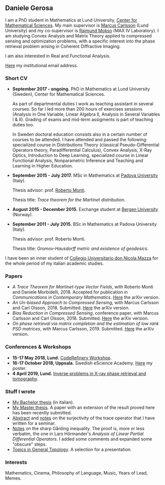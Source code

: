 ## Daniele Gerosa
I am a PhD student in Mathematics at Lund University, [Center for Mathematical Sciences](http://www.maths.lu.se/english/). My main supervisor is [Marcus Carlsson](http://www.maths.lth.se/matematiklu/personal/mc/) (Lund University) and my co-supervisor is [Rajmund Mokso](https://www.lunduniversity.lu.se/lucat/user/d36645bc16f71bc54758956dc51d715d) (MAX IV Laboratory). I am studying Convex Analysis and Matrix Theory applied to compressed sensing and optimization problems, with a specific interest into the phase retrieval problem arising in Coherent Diffractive Imaging.

I am also interested in Real and Functional Analysis.

[Here](https://www.lunduniversity.lu.se/lucat/user/2d8ba6912dbc7ae12dce2825925c0d50) my institutional email address.

### Short CV
- **September 2017 - ongoing.** PhD in Mathematics at Lund University (Sweden), Center for Mathematical Sciences.

   As part of departmental duties I work as teaching assistant in several courses. So far I led more than 200 hours of exercises sessions (Analysis in One Variable, Linear Algebra II, Analysis in Several Variables I & II). Grading of exams and mid-term assigments is part of teaching duties too.
   
   In Sweden doctoral education consists also in a certain number of courses to be attended. I have attended and passed the following: specialized course in Distributions Theory (classical Pseudo-Differential Operators theory, Paradifferential Calculus), Convex Analysis, X-Ray Optics, Introduction to Deep Learning, specialized course in Linear Functional Analysis, Nonparametric Inference and Teaching and Learning in Higher Education.

- **September 2015 - July 2017.** MSc in Mathematics at [Padova University](http://www.math.unipd.it/en/) (Italy). 
   
   Thesis advisor: prof. [Roberto Monti](http://www.math.unipd.it/~monti/).
   
   Thesis title: *Trace theorem for the Martinet distribution*.
- **August 2015 - December 2015.** Exchange student at [Bergen University](https://www.uib.no/en/math) (Norway).

- **September 2011 - July 2015.** BSc in Mathematics at Padova University (Italy).

   Thesis advisor: prof. Roberto Monti.
   
   Thesis title: *Gromov-Hausdorff metric and existence of geodesics*.
   
I have been an inner student of [Collegio Universitario don Nicola Mazza](https://www.collegiomazza.it/) for the whole period of my italian academic studies.

### Papers
- *A Trace Theorem for Martinet-type Vector Fields*, with Roberto Monti and Daniele Morbidelli, 2018. Accepted for publication in *Communications in Contemporary Mathematics*. [Here](https://arxiv.org/pdf/1806.07953.pdf) the arXiv version.
- *An Un-biased Approach to Compressed Sensing*, with Marcus Carlsson and Carl Olsson, 2018. Submitted. [Here](https://arxiv.org/pdf/1806.05283.pdf) the arXiv version.
- *Bias Reduction in Compressed Sensing*, conference paper, with Marcus Carlsson and Carl Olsson, 2018. Submitted. [Here](https://arxiv.org/pdf/1812.11329.pdf) the arXiv version.
- *On phase retrieval via matrix completion and the estimation of low rank PSD matrices*, with Marcus Carlsson, 2019. Submitted. [Here](https://arxiv.org/pdf/1907.09537.pdf) the arXiv version.

### Conferences & Workshops
- **15-17 May 2018, Lund.** [CodeRefinery Workshop](https://coderefinery.org/workshops/2018-05-15-lund/).
- **16-17 October 2018, Uppsala.** Swedish eScience Academy. [Here](https://www.dropbox.com/s/8csdv2imofluozl/poster.pdf?dl=0) my poster. 
- **4 April 2019, Lund.** [Inverse problems in X-ray phase retrieval and tomography](http://www.linxs.lu.se/events/2019/4/4/inverse-problems-in-x-ray-phase-retrieval-and-tomography).

### Stuff I wrote
- [My Bachelor thesis](https://www.dropbox.com/s/mcv4d39av3wiaxk/bozza_tesi.pdf?dl=0) (in italian). 
- [My Master thesis](https://www.dropbox.com/s/y1pzb181nov0qfu/bozza_tesiM.pdf?dl=0). A paper with an extension of the result proved here has been recently submitted.
- [Abstract](https://www.dropbox.com/s/ysn6tiu411su46k/abstract_Gerosa.pdf?dl=0) and [notes](https://www.dropbox.com/s/ww0m8pm7vtzwerp/seminario_Gerosa.pdf?dl=0) on the surjectivity of the trace operator that I have written for a seminar.
- [Notes](https://www.dropbox.com/s/ii4mqsjtthglzqo/Garding_ineq.pdf?dl=0) on the sharp Gårding inequality. The proof is, more or less verbatim, the one in Lars Hörmander's *Analysis of Linear Partial Differential Operators*. I added some comments and expanded some "obscure" steps.   
- [Topics in General Topology](https://www.dropbox.com/s/t947ku67km0at1e/top_exam.pdf?dl=0). A selection for a presentation.


### Interests
Mathematics, Cinema, Philosophy of Language, Music, Years of Lead, Memes.
